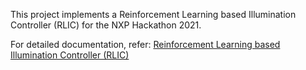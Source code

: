This project implements a Reinforcement Learning based Illumination Controller (RLIC) for the NXP Hackathon 2021.

For detailed documentation, refer:
[Reinforcement Learning based Illumination Controller (RLIC)](https://subhasish-ghosh.github.io/MIMXRT1021_RLIC_Main/html/index.html)
